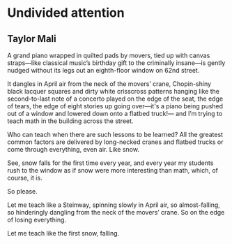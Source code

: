 # Undivided attention
## Taylor Mali
A grand piano wrapped in quilted pads by movers, tied up
with canvas straps—like classical music’s birthday gift
to the criminally insane—is gently nudged without its legs
out an eighth-floor window on 62nd street.

It dangles in April air from the neck of the movers’ crane,
Chopin-shiny black lacquer squares and dirty white crisscross
patterns hanging like the second-to-last note of a concerto
played on the edge of the seat, the edge of tears, the edge
of eight stories up going over—it's a piano being pushed
out of a window and lowered down onto a flatbed truck!—
and I’m trying to teach math in the building across the street.

Who can teach when there are such lessons to be learned?
All the greatest common factors are delivered by long-necked cranes
and flatbed trucks or come through everything, even air. Like snow.

See, snow falls for the first time every year, and every year
my students rush to the window as if snow were more interesting
than math, which, of course, it is.

So please.

Let me teach like a Steinway,
spinning slowly in April air,
so almost-falling, so hinderingly
dangling from the neck of the movers’ crane.
So on the edge of losing everything.

Let me teach like the first snow, falling.